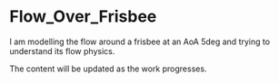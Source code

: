 # Flow_Over_Frisbee

I am modelling the flow around a frisbee at an AoA 5deg and trying to understand its flow physics.

The content will be updated as the work progresses.
